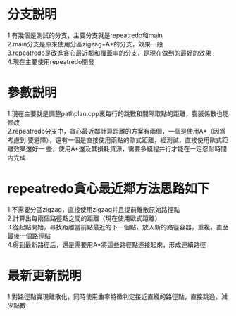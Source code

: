 # 分支説明
1.有幾個是測試的分支，主要分支就是repeatredo和main  
2.main分支是原來使用分區zigzag+A*的分支，效果一般  
3.repeatredo是改進貪心最近鄰和覆蓋率的分支，是現在做到的最好的效果  
4.現在主要使用repeatredo開發
# 參數説明
1.現在主要就是調整pathplan.cpp裏每行的跳數和間隔取點的距離，膨脹係數也能修改  
2.repeatredo分支中，貪心最近鄰計算距離的方案有兩個，一個是使用A*（因爲考慮到
要避障），還有一個是直接使用兩點的歐式距離，經測試，直接使用歐式距離效果還好一
些，使用A*還及其損耗資源，需要多綫程并行才能在一定忍耐時間内完成
# repeatredo貪心最近鄰方法思路如下
1.不需要分區zigzag，直接使用zigzag并且提前離散原始路徑點  
2.計算出每兩個路徑點之間的距離（現在使用歐式距離）  
3.從起點開始，尋找距離當前點最近的下一個點，放入新的路徑容器，重複，直至最後一個路徑點  
4.得到最新路徑后，還是需要用A*將這些路徑點連接起來，形成連續路徑
# 最新更新説明
1.對路徑點實現離散化，同時使用曲率特徵判定接近直綫的路徑點，直接跳過，減少點數
